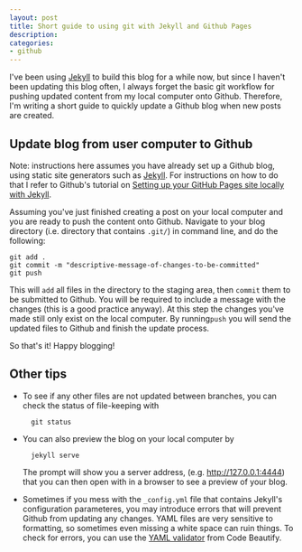 ```yaml
---
layout: post
title: Short guide to using git with Jekyll and Github Pages
description: 
categories: 
- github
---
```


I've been using <a href="https://jekyllrb.com/" target="_blank">Jekyll</a> to build this blog for a while now, but since I haven't been updating this blog often, I always forget the basic git workflow for pushing updated content from my local computer onto Github. Therefore, I'm writing a short guide to quickly update a Github blog when new posts are created. 

## Update blog from user computer to Github

Note: instructions here assumes you have already set up a Github blog, using static site generators such as <a href="https://jekyllrb.com/" target="_blank">Jekyll</a>. For instructions on how to do that I refer to Github's tutorial on <a href="https://help.github.com/articles/setting-up-your-github-pages-site-locally-with-jekyll/" target="_blank"> Setting up your GitHub Pages site locally with Jekyll</a>.

Assuming you've just finished creating a post on your local computer and you are ready to push the content onto Github. Navigate to your blog directory (i.e. directory that contains `.git/`) in command line, and do the following:

    git add .
    git commit -m "descriptive-message-of-changes-to-be-committed"
    git push

This will `add` all files in the directory to the staging area, then `commit` them to be submitted to Github. You will be required to include a message with the changes (this is a good practice anyway). At this step the changes you've made still only exist on the local computer. By running`push` you will send the updated files to Github and finish the update process.

So that's it! Happy blogging!

## Other tips
* To see if any other files are not updated between branches, you can check the status of file-keeping with 

		git status
 
* You can also preview the blog on your local computer by 

		jekyll serve

	The prompt will show you a server address, (e.g. http://127.0.0.1:4444) that you can then open with in a browser to see a preview of your blog.

* Sometimes if you mess with the `_config.yml` file that contains Jekyll's configuration parameteres, you may introduce errors that will prevent Github from updating any changes. YAML files are very sensitive to formatting, so sometimes even missing a white space can ruin things. To check for errors, you can use the <a href="https://codebeautify.org/yaml-validator" target="_blank">YAML validator</a> from Code Beautify.






